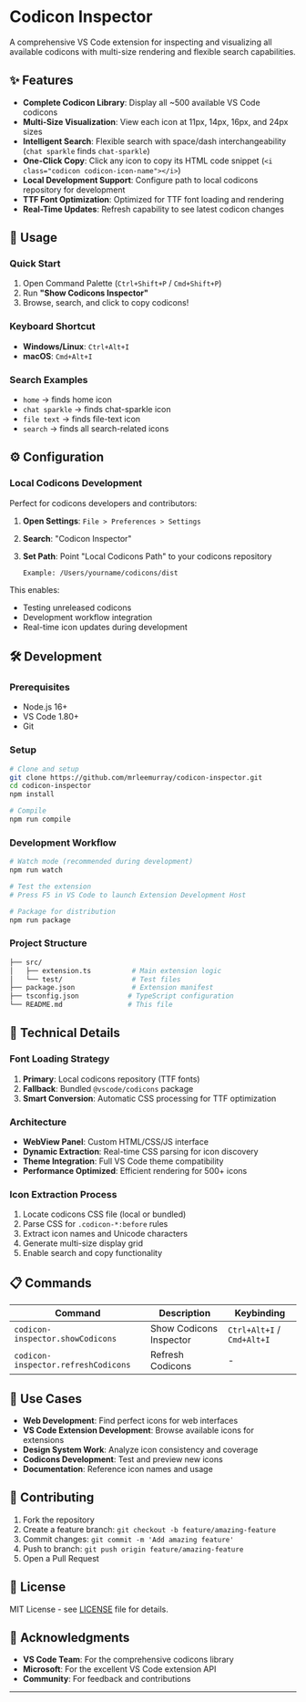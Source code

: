# Codicon Inspector

A comprehensive VS Code extension for inspecting and visualizing all available codicons with multi-size rendering and flexible search capabilities.

## ✨ Features

- **Complete Codicon Library**: Display all ~500 available VS Code codicons
- **Multi-Size Visualization**: View each icon at 11px, 14px, 16px, and 24px sizes
- **Intelligent Search**: Flexible search with space/dash interchangeability (`chat sparkle` finds `chat-sparkle`)
- **One-Click Copy**: Click any icon to copy its HTML code snippet (`<i class="codicon codicon-icon-name"></i>`)
- **Local Development Support**: Configure path to local codicons repository for development
- **TTF Font Optimization**: Optimized for TTF font loading and rendering
- **Real-Time Updates**: Refresh capability to see latest codicon changes

## 🚀 Usage

### Quick Start

1. Open Command Palette (`Ctrl+Shift+P` / `Cmd+Shift+P`)
2. Run **"Show Codicons Inspector"**
3. Browse, search, and click to copy codicons!

### Keyboard Shortcut

- **Windows/Linux**: `Ctrl+Alt+I`
- **macOS**: `Cmd+Alt+I`

### Search Examples

- `home` → finds home icon
- `chat sparkle` → finds chat-sparkle icon
- `file text` → finds file-text icon
- `search` → finds all search-related icons

## ⚙️ Configuration

### Local Codicons Development

Perfect for codicons developers and contributors:

1. **Open Settings**: `File > Preferences > Settings`
2. **Search**: "Codicon Inspector"
3. **Set Path**: Point "Local Codicons Path" to your codicons repository

   ```plaintext
   Example: /Users/yourname/codicons/dist
   ```

This enables:

- Testing unreleased codicons
- Development workflow integration
- Real-time icon updates during development

## 🛠️ Development

### Prerequisites

- Node.js 16+
- VS Code 1.80+
- Git

### Setup

```bash
# Clone and setup
git clone https://github.com/mrleemurray/codicon-inspector.git
cd codicon-inspector
npm install

# Compile
npm run compile
```

### Development Workflow

```bash
# Watch mode (recommended during development)
npm run watch

# Test the extension
# Press F5 in VS Code to launch Extension Development Host

# Package for distribution
npm run package
```

### Project Structure

```bash
├── src/
│   ├── extension.ts          # Main extension logic
│   └── test/                 # Test files
├── package.json              # Extension manifest
├── tsconfig.json            # TypeScript configuration
└── README.md                # This file
```

## 🔧 Technical Details

### Font Loading Strategy

1. **Primary**: Local codicons repository (TTF fonts)
2. **Fallback**: Bundled `@vscode/codicons` package
3. **Smart Conversion**: Automatic CSS processing for TTF optimization

### Architecture

- **WebView Panel**: Custom HTML/CSS/JS interface
- **Dynamic Extraction**: Real-time CSS parsing for icon discovery
- **Theme Integration**: Full VS Code theme compatibility
- **Performance Optimized**: Efficient rendering for 500+ icons

### Icon Extraction Process

1. Locate codicons CSS file (local or bundled)
2. Parse CSS for `.codicon-*:before` rules
3. Extract icon names and Unicode characters
4. Generate multi-size display grid
5. Enable search and copy functionality

## 📋 Commands

| Command | Description | Keybinding |
|---------|-------------|------------|
| `codicon-inspector.showCodicons` | Show Codicons Inspector | `Ctrl+Alt+I` / `Cmd+Alt+I` |
| `codicon-inspector.refreshCodicons` | Refresh Codicons | - |

## 🎯 Use Cases

- **Web Development**: Find perfect icons for web interfaces
- **VS Code Extension Development**: Browse available icons for extensions
- **Design System Work**: Analyze icon consistency and coverage
- **Codicons Development**: Test and preview new icons
- **Documentation**: Reference icon names and usage

## 🤝 Contributing

1. Fork the repository
2. Create a feature branch: `git checkout -b feature/amazing-feature`
3. Commit changes: `git commit -m 'Add amazing feature'`
4. Push to branch: `git push origin feature/amazing-feature`
5. Open a Pull Request

## 📄 License

MIT License - see [LICENSE](LICENSE) file for details.

## 🙏 Acknowledgments

- **VS Code Team**: For the comprehensive codicons library
- **Microsoft**: For the excellent VS Code extension API
- **Community**: For feedback and contributions

---
